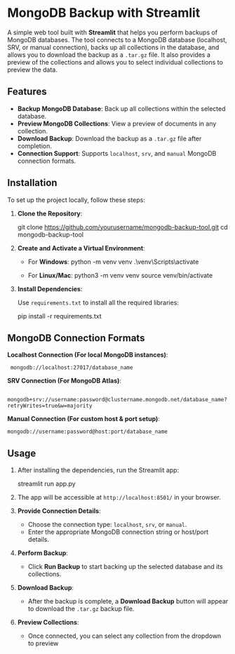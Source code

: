 # MongoDB Backup with Streamlit

A simple web tool built with **Streamlit** that helps you perform backups of MongoDB databases. The tool connects to a MongoDB database (localhost, SRV, or manual connection), backs up all collections in the database, and allows you to download the backup as a `.tar.gz` file. It also provides a preview of the collections and allows you to select individual collections to preview the data.

## Features

- **Backup MongoDB Database**: Back up all collections within the selected database.
- **Preview MongoDB Collections**: View a preview of documents in any collection.
- **Download Backup**: Download the backup as a `.tar.gz` file after completion.
- **Connection Support**: Supports `localhost`, `srv`, and `manual` MongoDB connection formats.

## Installation

To set up the project locally, follow these steps:

1. **Clone the Repository**:

    git clone https://github.com/yourusername/mongodb-backup-tool.git
    cd mongodb-backup-tool


2. **Create and Activate a Virtual Environment**:

    - For **Windows**:
      python -m venv venv
      .\venv\Scripts\activate

    - For **Linux/Mac**:
      python3 -m venv venv
      source venv/bin/activate

3. **Install Dependencies**:

    Use `requirements.txt` to install all the required libraries:

    pip install -r requirements.txt



## MongoDB Connection Formats

**Localhost Connection (For local MongoDB instances)**:

     mongodb://localhost:27017/database_name

**SRV Connection (For MongoDB Atlas)**:

     mongodb+srv://username:password@clustername.mongodb.net/database_name?retryWrites=true&w=majority

**Manual Connection (For custom host & port setup)**:

    mongodb://username:password@host:port/database_name




## Usage

1. After installing the dependencies, run the Streamlit app:

    streamlit run app.py

2. The app will be accessible at `http://localhost:8501/` in your browser.

3. **Provide Connection Details**:
   - Choose the connection type: `localhost`, `srv`, or `manual`.
   - Enter the appropriate MongoDB connection string or host/port details.
   
4. **Perform Backup**:
   - Click **Run Backup** to start backing up the selected database and its collections.

5. **Download Backup**:
   - After the backup is complete, a **Download Backup** button will appear to download the `.tar.gz` backup file.

6. **Preview Collections**:
   - Once connected, you can select any collection from the dropdown to preview 



